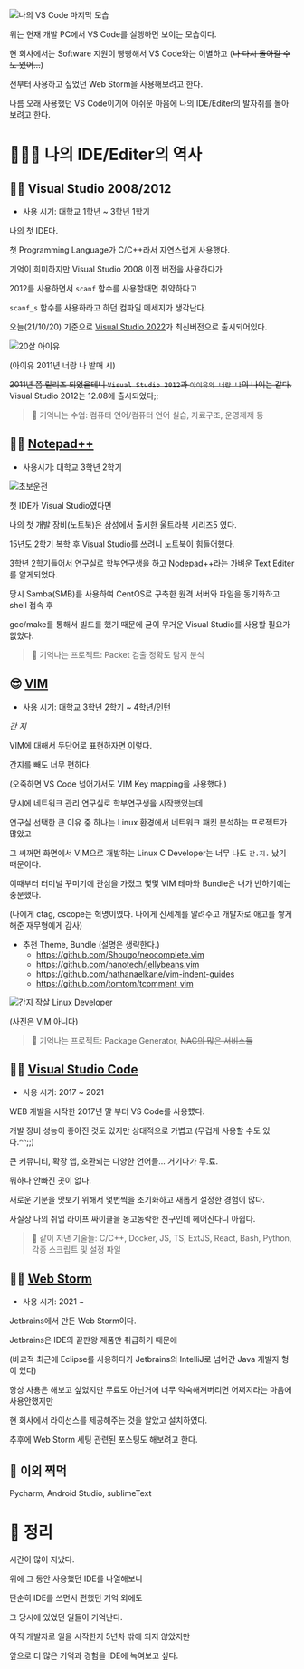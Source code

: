 ![나의 VS Code 마지막 모습](./VSCode_영정사진.png)

위는 현재 개발 PC에서 VS Code를 실행하면 보이는 모습이다.

현 회사에서는 Software 지원이 빵빵해서 VS Code와는 이별하고
(~~나 다시 돌아갈 수도 있어...~~)

전부터 사용하고 싶었던 Web Storm을 사용해보려고 한다.

나름 오래 사용했던 VS Code이기에 아쉬운 마음에 나의 IDE/Editer의 발자취를 돌아보려고 한다.

# 🧑🏼‍💻 나의 IDE/Editer의 역사

## 👶🏼 Visual Studio 2008/2012

- 사용 시기: 대학교 1학년 ~ 3학년 1학기

나의 첫 IDE다.

첫 Programming Language가 C/C++라서 자연스럽게 사용했다.

기억이 희미하지만 Visual Studio 2008 이전 버전을 사용하다가

2012를 사용하면서 `scanf` 함수를 사용할때면 취약하다고

`scanf_s` 함수를 사용하라고 하던 컴파일 메세지가 생각난다.

오늘(21/10/20) 기준으로 [Visual Studio 2022](https://visualstudio.microsoft.com/)가 최신버전으로 출시되어있다.

![20살 아이유](./20살_아이유.jpeg)

(아이유 2011년 너랑 나 발매 시)

~~2011년 쯤 릴리즈 되었을테니 `Visual Studio 2012`과 `아이유의 너랑 나`의 나이는 같다.~~
Visual Studio 2012는 12.08에 출시되었다;;

> 🤔 기억나는 수업: 컴퓨터 언어/컴퓨터 언어 실습, 자료구조, 운영제제 등

## 👦🏼 [Notepad++](https://notepad-plus-plus.org)

- 사용시기: 대학교 3학년 2학기

![초보운전](./초보운전.jpeg)

첫 IDE가 Visual Studio였다면

나의 첫 개발 장비(노트북)은 삼성에서 출시한 울트라북 시리즈5 였다.

15년도 2학기 복학 후 Visual Studio를 쓰려니 노트북이 힘들어했다.

3학년 2학기들어서 연구실로 학부연구생을 하고 Nodepad++라는 가벼운 Text Editer를 알게되었다.

당시 Samba(SMB)를 사용하여 CentOS로 구축한 원격 서버와 파일을 동기화하고 shell 접속 후

gcc/make를 통해서 빌드를 했기 때문에 굳이 무거운 Visual Studio를 사용할 필요가 없었다.

> 🤔 기억나는 프로젝트: Packet 검출 정확도 탐지 분석

## 😎 [VIM](https://www.vim.org/)

- 사용 시기: 대학교 3학년 2학기 ~ 4학년/인턴

_간 지_

VIM에 대해서 두단어로 표현하자면 이렇다.

간지를 빼도 너무 편하다.

(오죽하면 VS Code 넘어가서도 VIM Key mapping을 사용했다.)

당시에 네트워크 관리 연구실로 학부연구생을 시작했었는데

연구실 선택한 큰 이유 중 하나는 Linux 환경에서 네트워크 패킷 분석하는 프로젝트가 많았고

그 씨꺼먼 화면에서 VIM으로 개발하는 Linux C Developer는 너무 나도 `간.지.` 났기 때문이다.

이때부터 터미널 꾸미기에 관심을 가졌고 몇몇 VIM 테마와 Bundle은 내가 반하기에는 충분했다.

(나에게 ctag, cscope는 혁명이였다. 나에게 신세계를 알려주고 개발자로 애고를 쌓게해준 재무형에게 감사)

- 추천 Theme, Bundle (설명은 생략한다.)
  - https://github.com/Shougo/neocomplete.vim
  - https://github.com/nanotech/jellybeans.vim
  - https://github.com/nathanaelkane/vim-indent-guides
  - https://github.com/tomtom/tcomment_vim

![간지 작살 Linux Developer](./간지.gif)

(사진은 VIM 아니다)

> 🤔 기억나는 프로젝트: Package Generator, ~~NAC의 많은 서비스들~~

## 🧑🏼 [Visual Studio Code](https://code.visualstudio.com/)

- 사용 시기: 2017 ~ 2021

WEB 개발을 시작한 2017년 말 부터 VS Code를 사용헀다.

개발 장비 성능이 좋아진 것도 있지만 상대적으로 가볍고 (무겁게 사용할 수도 있다.^^;;)

큰 커뮤니티, 확장 앱, 호환되는 다양한 언어들... 거기다가 무.료.

뭐하나 안빠진 곳이 없다.

새로운 기분을 맛보기 위해서 몇번씩을 초기화하고 새롭게 설정한 경험이 많다.

사실상 나의 취업 라이프 싸이클을 동고동락한 친구인데 헤어진다니 아쉽다.

> 🤔 같이 지낸 기술들: C/C++, Docker, JS, TS, ExtJS, React, Bash, Python, 각종 스크립트 및 설정 파일

## 👨🏼 [Web Storm](https://www.jetbrains.com/ko-kr/webstorm/)

- 사용 시기: 2021 ~

Jetbrains에서 만든 Web Storm이다.

Jetbrains은 IDE의 끝판왕 제품만 취급하기 때문에

(바교적 최근에 Eclipse를 사용하다가 Jetbrains의 IntelliJ로 넘어간 Java 개발자 형이 있다)

항상 사용은 해보고 싶었지만 무료도 아닌거에 너무 익숙해져버리면 어쩌지라는 마음에 사용안했지만

현 회사에서 라이선스를 제공해주는 것을 알았고 설치하였다.

추후에 Web Storm 세팅 관련된 포스팅도 해보려고 한다.

## 🍝 이외 찍먹

Pycharm, Android Studio, sublimeText

# 👾 정리

시간이 많이 지났다.

위에 그 동안 사용했던 IDE를 나열해보니

단순히 IDE를 쓰면서 편했던 기억 외에도

그 당시에 있었던 일들이 기억난다.

아직 개발자로 일을 시작한지 5년차 밖에 되지 않았지만

앞으로 더 많은 기억과 경험을 IDE에 녹여보고 싶다.
